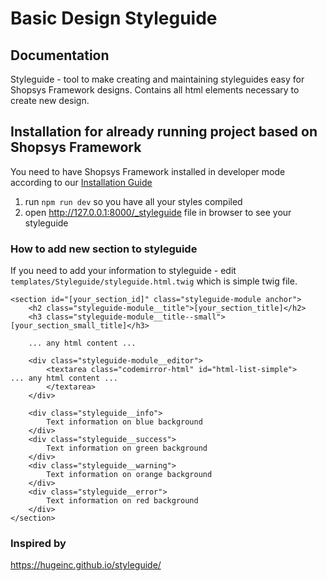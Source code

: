 # Basic Design Styleguide

## Documentation
Styleguide - tool to make creating and maintaining styleguides easy for Shopsys Framework designs.
Contains all html elements necessary to create new design.

## Installation for already running project based on Shopsys Framework
You need to have Shopsys Framework installed in developer mode according to our [Installation Guide](../installation/installation-guide.md)

1) run `npm run dev` so you have all your styles compiled
2) open http://127.0.0.1:8000/_styleguide file in browser to see your styleguide

### How to add new section to styleguide
If you need to add your information to styleguide - edit `templates/Styleguide/styleguide.html.twig` which is simple twig file.

```twig
<section id="[your_section_id]" class="styleguide-module anchor">
    <h2 class="styleguide-module__title">[your_section_title]</h2>
    <h3 class="styleguide-module__title--small">[your_section_small_title]</h3>

    ... any html content ...

    <div class="styleguide-module__editor">
        <textarea class="codemirror-html" id="html-list-simple">
... any html content ...
        </textarea>
    </div>

    <div class="styleguide__info">
        Text information on blue background
    </div>
    <div class="styleguide__success">
        Text information on green background
    </div>
    <div class="styleguide__warning">
        Text information on orange background
    </div>
    <div class="styleguide__error">
        Text information on red background
    </div>
</section>
```

### Inspired by
<a href="https://hugeinc.github.io/styleguide/">https://hugeinc.github.io/styleguide/</a>
